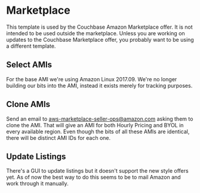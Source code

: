 # Marketplace

This template is used by the Couchbase Amazon Marketplace offer.  It is not intended to be used outside the marketplace.  Unless you are working on updates to the Couchbase Marketplace offer, you probably want to be using a different template.

## Select AMIs

For the base AMI we're using Amazon Linux 2017.09.  We're no longer building our bits into the AMI, instead it exists merely for tracking purposes.

## Clone AMIs

Send an email to aws-marketplace-seller-ops@amazon.com asking them to clone the AMI.  That will give an AMI for both Hourly Pricing and BYOL in every available region.  Even though the bits of all these AMIs are identical, there will be distinct AMI IDs for each one.

## Update Listings

There's a GUI to update listings but it doesn't support the new style offers yet.  As of now the best way to do this seems to be to mail Amazon and work through it manually.
